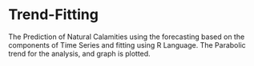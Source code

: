 # Trend-Fitting
The Prediction of Natural Calamities using the forecasting based on the components of Time Series and fitting using R Language. The Parabolic trend for the analysis, and graph is plotted.
